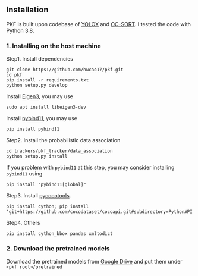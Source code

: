 ## Installation
PKF is built upon codebase of [YOLOX](https://github.com/Megvii-BaseDetection/YOLOX) and [OC-SORT](https://github.com/noahcao/OC_SORT). I tested the code with Python 3.8. 

### 1. Installing on the host machine
Step1. Install dependencies
```shell
git clone https://github.com/hwcao17/pkf.git
cd pkf
pip install -r requirements.txt
python setup.py develop
```

Install [Eigen3](https://eigen.tuxfamily.org/dox/GettingStarted.html), you may use
```shell
sudo apt install libeigen3-dev
```

Install [pybind11](https://pybind11.readthedocs.io/en/latest/installing.html#include-with-pypi), you may use
```shell
pip install pybind11
```

Step2. Install the probabilistic data association
```shell
cd trackers/pkf_tracker/data_association
python setup.py install
```
If you problem with `pybind11` at this step, you may consider installing `pybind11` using
```shell
pip install "pybind11[global]"
```

Step3. Install [pycocotools](https://github.com/cocodataset/cocoapi).

```shell
pip install cython; pip install 'git+https://github.com/cocodataset/cocoapi.git#subdirectory=PythonAPI'
```

Step4. Others
```shell
pip install cython_bbox pandas xmltodict
```


### 2. Download the pretrained models

Download the pretrained models from [Google Drive](https://drive.google.com/drive/folders/1LnhZVJlpufUnWuObZASIN1KwfhuvT_a8) and put them under `<pkf root>/pretrained`
